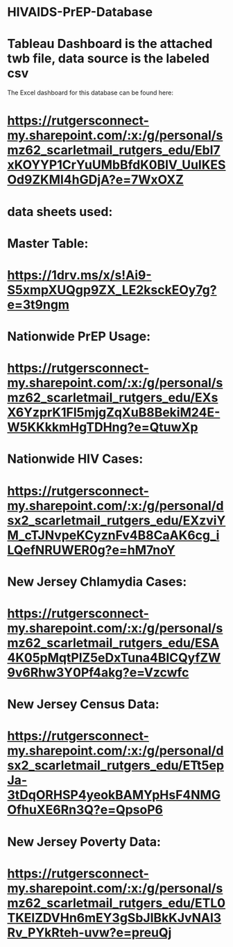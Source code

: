 # HIVAIDS-PrEP-Database

# Tableau Dashboard is the attached twb file, data source is the labeled csv

The Excel dashboard for this database can be found here: 
# https://rutgersconnect-my.sharepoint.com/:x:/g/personal/smz62_scarletmail_rutgers_edu/Ebl7xKOYYP1CrYuUMbBfdK0BlV_UuIKESOd9ZKMI4hGDjA?e=7WxOXZ

# data sheets used:

# Master Table:
# https://1drv.ms/x/s!Ai9-S5xmpXUQgp9ZX_LE2ksckEOy7g?e=3t9ngm

# Nationwide PrEP Usage:
# https://rutgersconnect-my.sharepoint.com/:x:/g/personal/smz62_scarletmail_rutgers_edu/EXsX6YzprK1Fl5mjgZqXuB8BekiM24E-W5KKkkmHgTDHng?e=QtuwXp
# Nationwide HIV Cases:
# https://rutgersconnect-my.sharepoint.com/:x:/g/personal/dsx2_scarletmail_rutgers_edu/EXzviYM_cTJNvpeKCyznFv4B8CaAK6cg_iLQefNRUWER0g?e=hM7noY
# New Jersey Chlamydia Cases:
# https://rutgersconnect-my.sharepoint.com/:x:/g/personal/smz62_scarletmail_rutgers_edu/ESA4K05pMqtPlZ5eDxTuna4BlCQyfZW9v6Rhw3Y0Pf4akg?e=Vzcwfc
# New Jersey Census Data:
# https://rutgersconnect-my.sharepoint.com/:x:/g/personal/dsx2_scarletmail_rutgers_edu/ETt5epJa-3tDqORHSP4yeokBAMYpHsF4NMGOfhuXE6Rn3Q?e=QpsoP6
# New Jersey Poverty Data:
# https://rutgersconnect-my.sharepoint.com/:x:/g/personal/smz62_scarletmail_rutgers_edu/ETL0TKElZDVHn6mEY3gSbJIBkKJvNAl3Rv_PYkRteh-uvw?e=preuQj
